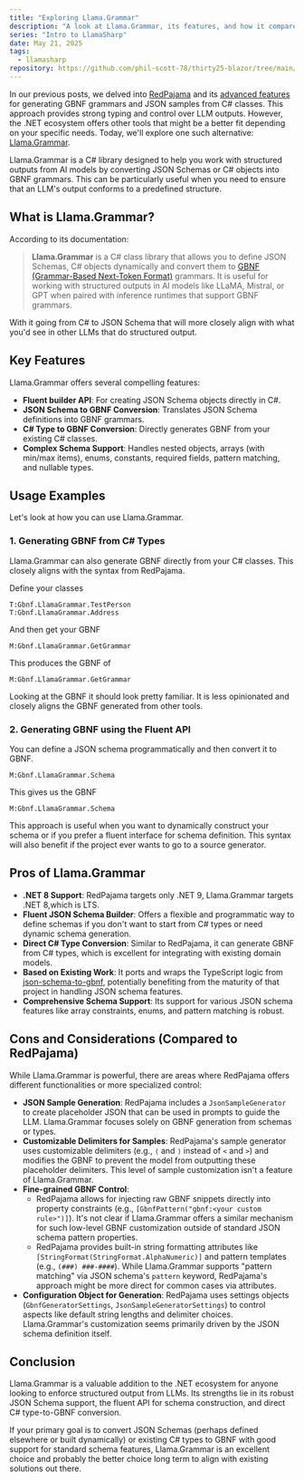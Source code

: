 ```yaml
---
title: "Exploring Llama.Grammar"
description: "A look at Llama.Grammar, its features, and how it compares to RedPajama for generating GBNF from C#."
series: "Intro to LlamaSharp"
date: May 21, 2025
tags:
  - llamasharp
repository: https://github.com/phil-scott-78/thirty25-blazor/tree/main/blog-projects/2025/GbnfGeneration/Gbnf
---
```


In our previous posts, we delved into [RedPajama](../04/strong-typed-gbnf) and its [advanced features](../04/redpajama-advanced-features) for generating GBNF grammars and JSON samples from C# classes. This approach provides strong typing and control over LLM outputs. However, the .NET ecosystem offers other tools that might be a better fit depending on your specific needs. Today, we'll explore one such alternative: [Llama.Grammar](https://github.com/jihadkhawaja/Llama.Grammar).

Llama.Grammar is a C# library designed to help you work with structured outputs from AI models by converting JSON Schemas or C# objects into GBNF grammars. This can be particularly useful when you need to ensure that an LLM's output conforms to a predefined structure.

## What is Llama.Grammar?

According to its documentation:

> **Llama.Grammar** is a C# class library that allows you to define JSON Schemas, C# objects dynamically and convert them to [GBNF (Grammar-Based Next-Token Format)](https://github.com/ggml-org/llama.cpp/blob/master/grammars/README.md) grammars. It is useful for working with structured outputs in AI models like LLaMA, Mistral, or GPT when paired with inference runtimes that support GBNF grammars.

With it going from C# to JSON Schema that will more closely align with what you'd see in other LLMs that do structured output.

## Key Features

Llama.Grammar offers several compelling features:

-   **Fluent builder API**: For creating JSON Schema objects directly in C#.
-   **JSON Schema to GBNF Conversion**: Translates JSON Schema definitions into GBNF grammars.
-   **C# Type to GBNF Conversion**: Directly generates GBNF from your existing C# classes.
-   **Complex Schema Support**: Handles nested objects, arrays (with min/max items), enums, constants, required fields, pattern matching, and nullable types.

## Usage Examples

Let's look at how you can use Llama.Grammar.

### 1. Generating GBNF from C# Types

Llama.Grammar can also generate GBNF directly from your C# classes. This closely aligns with the syntax from RedPajama.

Define your classes

```csharp:xmldocid
T:Gbnf.LlamaGrammar.TestPerson
T:Gbnf.LlamaGrammar.Address
```

And then get your GBNF
```csharp:xmldocid
M:Gbnf.LlamaGrammar.GetGrammar
```

This produces the GBNF of
```gbnf:xmldocid
M:Gbnf.LlamaGrammar.GetGrammar
```

Looking at the GBNF it should look pretty familiar. It is less opinionated and closely aligns the GBNF generated from other tools.

### 2. Generating GBNF using the Fluent API

You can define a JSON schema programmatically and then convert it to GBNF.

```csharp:xmldocid
M:Gbnf.LlamaGrammar.Schema
```

This gives us the GBNF
```gbnf:xmldocid
M:Gbnf.LlamaGrammar.Schema
```

This approach is useful when you want to dynamically construct your schema or if you prefer a fluent interface for schema definition. This syntax will also benefit if the project ever wants to go to a source generator.


## Pros of Llama.Grammar

-   **.NET 8 Support**: RedPajama targets only .NET 9, Llama.Grammar targets .NET 8,which is LTS. 
-   **Fluent JSON Schema Builder**: Offers a flexible and programmatic way to define schemas if you don't want to start from C# types or need dynamic schema generation.
-   **Direct C# Type Conversion**: Similar to RedPajama, it can generate GBNF from C# types, which is excellent for integrating with existing domain models.
-   **Based on Existing Work**: It ports and wraps the TypeScript logic from [json-schema-to-gbnf](https://github.com/adrienbrault/json-schema-to-gbnf), potentially benefiting from the maturity of that project in handling JSON schema features.
-   **Comprehensive Schema Support**: Its support for various JSON schema features like array constraints, enums, and pattern matching is robust.

## Cons and Considerations (Compared to RedPajama)

While Llama.Grammar is powerful, there are areas where RedPajama offers different functionalities or more specialized control:

-   **JSON Sample Generation**: RedPajama includes a `JsonSampleGenerator` to create placeholder JSON that can be used in prompts to guide the LLM. Llama.Grammar focuses solely on GBNF generation from schemas or types.
-   **Customizable Delimiters for Samples**: RedPajama's sample generator uses customizable delimiters (e.g., `⟨` and `⟩` instead of `<` and `>`) and modifies the GBNF to prevent the model from outputting these placeholder delimiters. This level of sample customization isn't a feature of Llama.Grammar.
-   **Fine-grained GBNF Control**:
    -   RedPajama allows for injecting raw GBNF snippets directly into property constraints (e.g., `[GbnfPattern("gbnf:<your custom rule>")]`). It's not clear if Llama.Grammar offers a similar mechanism for such low-level GBNF customization outside of standard JSON schema pattern properties.
    -   RedPajama provides built-in string formatting attributes like `[StringFormat(StringFormat.AlphaNumeric)]` and pattern templates (e.g., `(###) ###-####`). While Llama.Grammar supports "pattern matching" via JSON schema's `pattern` keyword, RedPajama's approach might be more direct for common cases via attributes.
-   **Configuration Object for Generation**: RedPajama uses settings objects (`GbnfGeneratorSettings`, `JsonSampleGeneratorSettings`) to control aspects like default string lengths and delimiter choices. Llama.Grammar's customization seems primarily driven by the JSON schema definition itself.

## Conclusion

Llama.Grammar is a valuable addition to the .NET ecosystem for anyone looking to enforce structured output from LLMs. Its strengths lie in its robust JSON Schema support, the fluent API for schema construction, and direct C# type-to-GBNF conversion.

If your primary goal is to convert JSON Schemas (perhaps defined elsewhere or built dynamically) or existing C# types to GBNF with good support for standard schema features, Llama.Grammar is an excellent choice and probably
the better choice long term to align with existing solutions out there.

